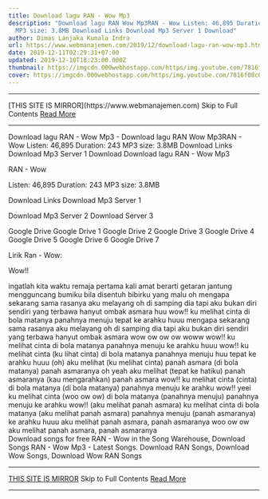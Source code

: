```yaml
---
title: Download lagu RAN - Wow Mp3
description: "Download lagu RAN Wow Mp3RAN - Wow Listen: 46,895 Duration: 243
  MP3 size: 3.8MB Download Links Download Mp3 Server 1 Download"
author: Dimas Lanjaka Kumala Indra
url: https://www.webmanajemen.com/2019/12/download-lagu-ran-wow-mp3.html
date: 2019-12-11T02:29:31+07:00
updated: 2019-12-10T18:23:00.000Z
thumbnail: https://imgcdn.000webhostapp.com/https/img.youtube.com/7816f08c0334c9ab75881db61bf2c931.jpeg
cover: https://imgcdn.000webhostapp.com/https/img.youtube.com/7816f08c0334c9ab75881db61bf2c931.jpeg
---
```


<hr/> [THIS SITE IS MIRROR](https://www.webmanajemen.com) Skip to Full Contents <a href="https://www.webmanajemen.com/2019/12/download-lagu-ran-wow-mp3.html" rel="follow" class="button" id="read-more">Read More</a> <hr/> Download lagu RAN - Wow Mp3 - Download lagu RAN Wow Mp3RAN - Wow Listen: 46,895 Duration: 243 MP3 size: 3.8MB Download Links Download Mp3 Server 1 Download Download lagu RAN - Wow Mp3

RAN - Wow

  Listen: 46,895 
  Duration: 243 
  MP3 size: 3.8MB 

  Download Links 
  Download Mp3 Server 1 

  Download Mp3 Server 2 
  Download Server 3 


  Google Drive   Google Drive 1 
  Google Drive 2 
  Google Drive 3 
  Google Drive 4 
  Google Drive 5 
  Google Drive 6 
  Google Drive 7 


                             
Lirik Ran - Wow:
                             
 
  
  
Wow!!
 
 ingatlah kita waktu remaja
 pertama kali amat berarti
 getaran jantung mengguncang bumiku
 bila disentuh bibirku yang malu
  oh mengapa sekarang sama rasanya
 aku melayang oh di samping dia
 tapi aku bukan diri sendiri
 yang terbawa hanyut ombak asmara
  huu wow!! ku melihat cinta di bola matanya
 panahnya menuju tepat ke arahku huuu
  mengapa sekarang sama rasanya
 aku melayang oh di samping dia
 tapi aku bukan diri sendiri
 yang terbawa hanyut ombak asmara wow ow ow ow woww
  wow!! ku melihat cinta di bola matanya
 panahnya menuju ke arahku huuu
 wow!! ku melihat cinta (ku lihat cinta) di bola matanya
 panahnya menuju huu tepat ke arahku huuu
  (oh) aku melihat (ku melihat cinta)
 panah asmara (di bola matanya) panah asmaranya oh yeah
 aku melihat (tepat ke hatiku)
 panah asmaranya (kau mengarahkan) panah asmara
  wow!! ku melihat cinta (cinta) di bola matanya (di bola matanya)
 panahnya menuju ke arahku
 wow!! yeei ku melihat cinta (woo ow ow) di bola matanya
 (panahnya menuju) panahnya menuju ke arahku
  wow!! (aku melihat panah asmara)
 ku melihat cinta di bola matanya (aku melihat panah asmara)
 panahnya menuju (panah asmaranya) ke arahku huuu
 aku melihat panah asmara, panah asmaranya woo ow ow
 aku melihat panah asmara, panah asmaranya                          
  Download songs for free RAN - Wow in the Song Warehouse, Download Songs RAN - Wow Mp3 - Latest Songs.  Download RAN Songs, Download Wow Songs, Download Wow RAN Songs <hr/> [THIS SITE IS MIRROR](https://www.webmanajemen.com) Skip to Full Contents <a href="https://www.webmanajemen.com/2019/12/download-lagu-ran-wow-mp3.html" rel="follow" class="button" id="read-more">Read More</a> <hr/>